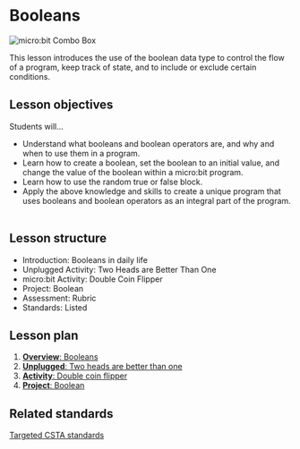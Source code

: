 # Booleans

![micro:bit Combo Box](/static/courses/csintro/booleans/cover.jpeg)

This lesson introduces the use of the boolean data type to control the flow of a program, keep track of state, and to include or exclude certain conditions.

## Lesson objectives

Students will...

* Understand what booleans and boolean operators are, and why and when to use them in a program.
* Learn how to create a boolean, set the boolean to an initial value, and change the value of the boolean within a micro:bit program.
* Learn how to use the random true or false block. 
* Apply the above knowledge and skills to create a unique program that uses booleans and boolean operators as an integral part of the program.  

## Lesson structure

* Introduction: Booleans in daily life
* Unplugged Activity: Two Heads are Better Than One
* micro:bit Activity: Double Coin Flipper
* Project: Boolean
* Assessment: Rubric
* Standards: Listed

## Lesson plan

1. [**Overview**: Booleans](/courses/csintro/booleans/overview)
2. [**Unplugged**: Two heads are better than one](/courses/csintro/booleans/unplugged)
3. [**Activity**: Double coin flipper](/courses/csintro/booleans/activity)
4. [**Project**: Boolean](/courses/csintro/booleans/project)

## Related standards

[Targeted CSTA standards](/courses/csintro/booleans/standards)